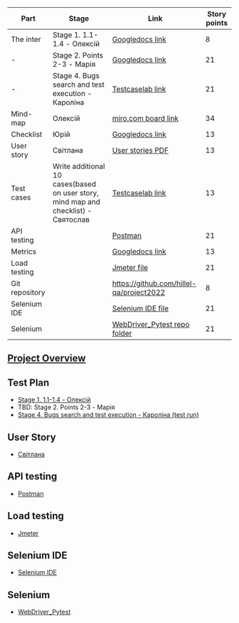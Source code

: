 | Part | Stage | Link | Story points |
|------|-------|------|--------------|
| The inter | Stage 1. 1.1-1.4 - Олексій | [Googledocs link](https://docs.google.com/document/d/1RnLdDBnWCtPN616Tr0q_BMpIUgkTJ3vl/edit) | 8
| - | Stage 2. Points 2-3 - Марія | [Googledocs link](https://docs.google.com/document/d/17MmGuQ42S59QAA2S2ZNh6yaU_bpz66R7LpbBISo0JnU/edit) | 21
| - | Stage 4. Bugs search and test execution - Кароліна | [Testcaselab link](https://hillelitschool.testcaselab.com/projects/QAS/test_run/65112?statuses=failed&sort_dir=desc&sort_attr=created_at&test_case_id=1377517) | 21
| Mind-map | Олексій | [miro.com board link](https://miro.com/app/board/uXjVPDIAWjQ=/) | 34
| Checklist | Юрій | [Googledocs link](https://docs.google.com/document/d/1GXE5BPOthVOXYeKYSqpOZ43z9ei2ICXVZgN3qv0j1EM/edit?usp=sharing) | 13
| User story | Світлана | [User stories PDF](docs/user_stories.pdf) | 13
| Test cases | Write additional 10 cases(based on user story, mind map and checklist) - Святослав | [Testcaselab link](https://hillelitschool.testcaselab.com/projects/QAS/test_cases?sort_dir=desc&sort_attr=created_at&test_case_id=1377125&category_id=170419) | 13
| API testing | | [Postman](tests/Postman/) | 21
| Metrics | | [Googledocs link](https://docs.google.com/spreadsheets/d/1pyU7mJK3IFP0p5jU1noNJrIaXn7dtRQD3ddnNR8z5ZE/edit#gid=0) | 13
| Load testing | | [Jmeter file](tests/LoadTesting.jmx) | 21
| Git repository | | https://github.com/hillel-qa/project2022 | 8
| Selenium IDE | | [Selenium IDE file](tests/API_testing.side) | 21
| Selenium | | [WebDriver_Pytest repo folder](tests/Selenium_WebDriver_PyTest/) | 21

## [Project Overview](docs/Test_practice_qauto2.forstudy.space_Group_1.pdf)

## Test Plan
- [Stage 1. 1.1-1.4 - Олексій](docs/test_plan.pdf)
- TBD:   Stage 2. Points 2-3 - Марія
- [Stage 4. Bugs search and test execution - Кароліна (test run)](https://hillelitschool.testcaselab.com/projects/QAS/test_run/65112?statuses=failed&sort_dir=desc&sort_attr=created_at&test_case_id=1377358)

## User Story
- [Світлана](docs/user_stories.pdf)

## API testing
- [Postman](tests/Postman/)

## Load testing
- [Jmeter](tests/LoadTesting.jmx)

## Selenium IDE
- [Selenium IDE](tests/API_testing.side)

## Selenium
- [WebDriver_Pytest](tests/Selenium_WebDriver_PyTest/)
